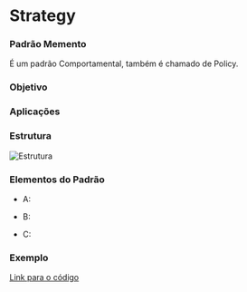 # Strategy

### Padrão Memento

É um padrão Comportamental, também é chamado de Policy.

### Objetivo



### Aplicações




### Estrutura
![Estrutura]()

### Elementos do Padrão

- A: 

- B: 

- C:   

### Exemplo
[Link para o código]()





